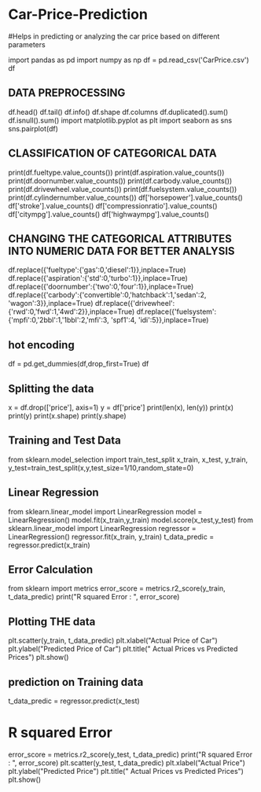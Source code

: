 # Car-Price-Prediction
#Helps in predicting or analyzing the car price based on different parameters 

import pandas as pd
import numpy as np
df = pd.read_csv('CarPrice.csv')
df
## DATA PREPROCESSING ##
df.head()
df.tail()
df.info()
df.shape
df.columns
df.duplicated().sum()
df.isnull().sum()
import matplotlib.pyplot as plt
import seaborn as sns
sns.pairplot(df)
## CLASSIFICATION  OF CATEGORICAL DATA ##

print(df.fueltype.value_counts())
print(df.aspiration.value_counts())
print(df.doornumber.value_counts())
print(df.carbody.value_counts())
print(df.drivewheel.value_counts())
print(df.fuelsystem.value_counts())
print(df.cylindernumber.value_counts())
df['horsepower'].value_counts()
df['stroke'].value_counts()
df['compressionratio'].value_counts()
df['citympg'].value_counts()
df['highwaympg'].value_counts()
## CHANGING THE CATEGORICAL ATTRIBUTES INTO NUMERIC DATA FOR BETTER ANALYSIS ##

df.replace({'fueltype':{'gas':0,'diesel':1}},inplace=True)
df.replace({'aspiration':{'std':0,'turbo':1}},inplace=True)
df.replace({'doornumber':{'two':0,'four':1}},inplace=True)
df.replace({'carbody':{'convertible':0,'hatchback':1,'sedan':2, 'wagon':3}},inplace=True)
df.replace({'drivewheel':{'rwd':0,'fwd':1,'4wd':2}},inplace=True)
df.replace({'fuelsystem':{'mpfi':0,'2bbl':1,'1bbl':2,'mfi':3, 'spf1':4, 'idi':5}},inplace=True)
## hot encoding ##
df = pd.get_dummies(df,drop_first=True)
df
## Splitting the data ##

x = df.drop(['price'], axis=1) 
y = df['price']
print(len(x), len(y))
print(x)
print(y)
print(x.shape)
print(y.shape)
## Training and Test Data ##
from sklearn.model_selection import train_test_split
x_train, x_test, y_train, y_test=train_test_split(x,y,test_size=1/10,random_state=0)
## Linear Regression ##

from sklearn.linear_model import LinearRegression
model = LinearRegression()
model.fit(x_train,y_train)
model.score(x_test,y_test)
from sklearn.linear_model import LinearRegression
regressor = LinearRegression()
regressor.fit(x_train, y_train)
t_data_predic = regressor.predict(x_train)
## Error Calculation ##

from sklearn import metrics
error_score = metrics.r2_score(y_train, t_data_predic)
print("R squared Error : ", error_score)
## Plotting THE data ## 

plt.scatter(y_train, t_data_predic)
plt.xlabel("Actual Price of Car")
plt.ylabel("Predicted Price of Car")
plt.title(" Actual Prices vs Predicted Prices")
plt.show()
 ## prediction on Training data ##
t_data_predic = regressor.predict(x_test)
# R squared Error ##
error_score = metrics.r2_score(y_test, t_data_predic)
print("R squared Error : ", error_score)
plt.scatter(y_test, t_data_predic)
plt.xlabel("Actual Price")
plt.ylabel("Predicted Price")
plt.title(" Actual Prices vs Predicted Prices")
plt.show()





